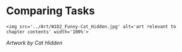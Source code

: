 # Comparing Tasks

 ````{div} full-width 
 <img src='../Art/W1D2_Funny-Cat_Hidden.jpg' alt='art relevant to chapter contents' width='100%'> 
```` 

*Artwork by Cat Hidden*